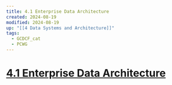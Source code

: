 ```yaml
---
title: 4.1 Enterprise Data Architecture
created: 2024-08-19
modified: 2024-08-19
up: "[[4 Data Systems and Architecture]]"
tags:
  - GCDCF_cat
  - PCWG
---
```

# [4.1 Enterprise Data Architecture](4.1%20Enterprise%20Data%20Architecture.md)

